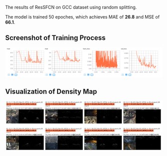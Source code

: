 The results of ResSFCN on GCC dataset using random splitting.

The model is trained 50 epoches, which achieves MAE of **26.8** and MSE of **66.1**. 

## Screenshot of Training Process

![Detialed infomation during the traning phase.](./img1.png "quantitative-results")

## Visualization of Density Map

![Detialed infomation during the traning phase.](./img2.png "visualization")
